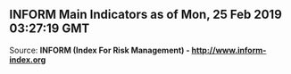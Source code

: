 ## INFORM Main Indicators as of Mon, 25 Feb 2019 03:27:19 GMT

Source: **INFORM (Index For Risk Management) - http://www.inform-index.org**